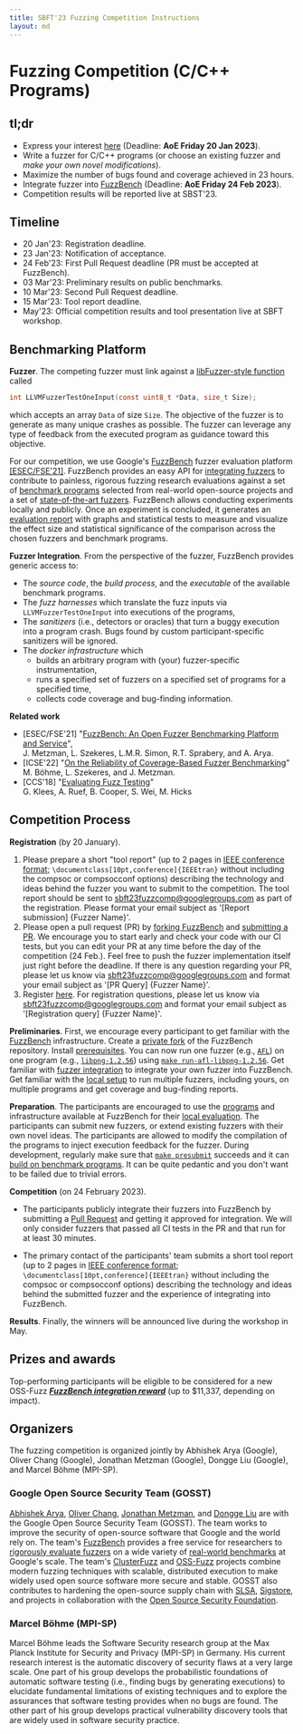 ```yaml
---
title: SBFT'23 Fuzzing Competition Instructions
layout: md
---
```


# Fuzzing Competition (C/C++ Programs)

## tl;dr

* Express your interest [here](https://forms.gle/bzbro1zAXoCxLBHd8) (Deadline: **AoE Friday 20 Jan 2023**).
* Write a fuzzer for C/C++ programs (or choose an existing fuzzer and _make your own novel modifications_).
* Maximize the number of bugs found and coverage achieved in 23 hours.
* Integrate fuzzer into [FuzzBench](https://google.github.io/fuzzbench/getting-started/adding-a-new-fuzzer/) (Deadline: **AoE Friday 24 Feb 2023**).
* Competition results will be reported live at SBST'23.


## Timeline
* 20 Jan'23: Registration deadline.
* 23 Jan'23: Notification of acceptance.
* 24 Feb'23: First Pull Request deadline (PR must be accepted at FuzzBench).
* 03 Mar'23: Preliminary results on public benchmarks.
* 10 Mar'23: Second Pull Request deadline.
* 15 Mar'23: Tool report deadline.
* May'23: Official competition results and tool presentation live at SBFT workshop.

## Benchmarking Platform
**Fuzzer**. The competing fuzzer must link against a [libFuzzer-style function](https://llvm.org/docs/LibFuzzer.html#fuzz-target) called
```C
int LLVMFuzzerTestOneInput(const uint8_t *Data, size_t Size);
```
which accepts an array `Data` of size `Size`. The objective of the fuzzer is to generate as many unique crashes as possible. The fuzzer can leverage any type of feedback from the executed program as guidance toward this objective.

For our competition, we use Google's [FuzzBench](https://google.github.io/fuzzbench) fuzzer evaluation platform [[ESEC/FSE'21]](https://research.google/pubs/pub50600/). FuzzBench provides an easy API for [integrating fuzzers](https://google.github.io/fuzzbench/getting-started/adding-a-new-fuzzer/) to contribute to painless, rigorous fuzzing research evaluations against a set of [benchmark programs](https://github.com/google/fuzzbench/tree/master/benchmarks) selected from real-world open-source projects and a set of [state-of-the-art fuzzers](https://github.com/google/fuzzbench/tree/master/fuzzers). FuzzBench allows conducting experiments locally and publicly. Once an experiment is concluded, it generates an [evaluation report](https://www.fuzzbench.com/reports/sample/index.html) with graphs and statistical tests to measure and visualize the effect size and statistical significance of the comparison across the chosen fuzzers and benchmark programs.

**Fuzzer Integration**. From the perspective of the fuzzer, FuzzBench provides generic access to:
* The *source code*, the *build process*, and the *executable* of the available benchmark programs.
* The *fuzz harnesses* which translate the fuzz inputs via `LLVMFuzzerTestOneInput` into executions of the programs,
* The *sanitizers* (i.e., detectors or oracles) that turn a buggy execution into a program crash. Bugs found by custom participant-specific sanitizers will be ignored.
* The *docker infrastructure* which
  * builds an arbitrary program with (your) fuzzer-specific instrumentation,
  * runs a specified set of fuzzers on a specified set of programs for a specified time,
  * collects code coverage and bug-finding information.

**Related work**
* [ESEC/FSE'21] "[FuzzBench: An Open Fuzzer Benchmarking Platform and Service](https://research.google/pubs/pub50600.pdf)",<br/> J. Metzman, L. Szekeres, L.M.R. Simon, R.T. Sprabery, and A. Arya.
* [ICSE'22] "[On the Reliability of Coverage-Based Fuzzer Benchmarking](https://mboehme.github.io/paper/ICSE22.pdf)"<br/> M. B&ouml;hme, L. Szekeres, and J. Metzman.
* [CCS'18] "[Evaluating Fuzz Testing](https://dl.acm.org/doi/10.1145/3243734.3243804)"<br/> G. Klees, A. Ruef, B. Cooper, S. Wei, M. Hicks



## Competition Process
**Registration** (by 20 January). 
1. Please prepare a short "tool report" (up to 2 pages in [IEEE conference format](https://www.ieee.org/conferences/publishing/templates.html); `\documentclass[10pt,conference]{IEEEtran}` without including the compsoc or compsocconf options) describing the technology and ideas behind the fuzzer you want to submit to the competition. The tool report should be sent to sbft23fuzzcomp@googlegroups.com as part of the registration. Please format your email subject as '[Report submission] {Fuzzer Name}'.
2. Please open a pull request (PR) by [forking FuzzBench](https://github.com/google/fuzzbench/fork) and [submitting a PR](https://github.com/google/fuzzbench/compare). We encourage you to start early and check your code with our CI tests, but you can edit your PR at any time before the day of the competition (24 Feb.). Feel free to push the fuzzer implementation itself just right before the deadline. If there is any question regarding your PR, please let us know via sbft23fuzzcomp@googlegroups.com and format your email subject as '[PR Query] {Fuzzer Name}'.
3. Register [here](https://forms.gle/bzbro1zAXoCxLBHd8). For registration questions, please let us know via sbft23fuzzcomp@googlegroups.com and format your email subject as '[Registration query] {Fuzzer Name}'.


**Preliminaries**. First, we encourage every participant to get familiar with the [FuzzBench](https://github.com/google/fuzzbench) infrastructure. Create a [private fork](https://github.com/new/import) of the FuzzBench repository. Install [prerequisites](https://google.github.io/fuzzbench/getting-started/prerequisites/). You can now run one fuzzer (e.g., [`AFL`](https://github.com/google/fuzzbench/tree/master/fuzzers/afl)) on one program (e.g., [`libpng-1.2.56`](https://github.com/google/fuzzbench/tree/master/benchmarks/libpng-1.2.56)) using [`make run-afl-libpng-1.2.56`](https://google.github.io/fuzzbench/getting-started/adding-a-new-fuzzer/#testing-it-out). Get familiar with [fuzzer integration](https://google.github.io/fuzzbench/getting-started/adding-a-new-fuzzer/) to integrate your own fuzzer into FuzzBench. Get familiar with the [local setup](https://google.github.io/fuzzbench/running-a-local-experiment) to run multiple fuzzers, including yours, on multiple programs and get coverage and bug-finding reports.

**Preparation**. The participants are encouraged to use the [programs](https://github.com/google/fuzzbench/tree/master/benchmarks) and infrastructure available at FuzzBench for their [local evaluation](https://google.github.io/fuzzbench/running-a-local-experiment). The participants can submit new fuzzers, or extend existing fuzzers with their own novel ideas. The participants are allowed to modify the compilation of the programs to inject execution feedback for the fuzzer. During development, regularly make sure that [`make presubmit`](https://google.github.io/fuzzbench/getting-started/contributing-code/#running-unit-tests) succeeds and it can [build on benchmark programs](https://google.github.io/fuzzbench/getting-started/adding-a-new-fuzzer/#testing-it-out). It can be quite pedantic and you don't want to be failed due to trivial errors.

**Competition** (on 24 February 2023).
* The participants publicly integrate their fuzzers into FuzzBench by submitting a [Pull Request](https://github.com/google/fuzzbench/pulls) and getting it approved for integration. We will only consider fuzzers that passed all CI tests in the PR and that run for at least 30 minutes.

* The primary contact of the participants' team submits a short tool report (up to 2 pages in [IEEE conference format](https://www.ieee.org/conferences/publishing/templates.html); `\documentclass[10pt,conference]{IEEEtran}` without including the compsoc or compsocconf options) describing the technology and ideas behind the submitted fuzzer and the experience of integrating into FuzzBench.


**Results**. Finally, the winners will be announced live during the workshop in May.

## Prizes and awards
Top-performing participants will be eligible to be considered for a new OSS-Fuzz [**_FuzzBench integration reward_**](https://bughunters.google.com/about/rules/5097259337383936/oss-fuzz-reward-program-rules) (up to $11,337, depending on impact).

## Organizers
The fuzzing competition is organized jointly by Abhishek Arya (Google), Oliver Chang (Google), Jonathan Metzman (Google), Dongge Liu (Google), and Marcel Böhme (MPI-SP).

### Google Open Source Security Team (GOSST)
[Abhishek Arya](https://twitter.com/infernosec), [Oliver Chang](https://twitter.com/halbecaf), [Jonathan Metzman](https://twitter.com/metzmanj?lang=en), and [Dongge Liu](https://twitter.com/Alan32Liu) are with the Google Open Source Security Team (GOSST). The team works to improve the security of open-source software that Google and the world rely on. The team's [FuzzBench](https://google.github.io/fuzzbench/) provides a free service for researchers to [rigorously evaluate fuzzers](https://www.fuzzbench.com/reports/sample/index.html) on a wide variety of [real-world benchmarks](https://github.com/google/fuzzbench/tree/master/benchmarks) at Google's scale. The team's [ClusterFuzz](https://google.github.io/clusterfuzz/) and [OSS-Fuzz](https://google.github.io/oss-fuzz/) projects combine modern fuzzing techniques with scalable, distributed execution to make widely used open source software more secure and stable. GOSST also contributes to hardening the open-source supply chain with [SLSA](https://slsa.dev/), [Sigstore](https://www.sigstore.dev/), and projects in collaboration with the [Open Source Security Foundation](https://openssf.org/).

### Marcel Böhme (MPI-SP)
Marcel Böhme leads the Software Security research group at the Max Planck Institute for Security and Privacy (MPI-SP) in Germany. His current research interest is the automatic discovery of security flaws at a very large scale. One part of his group develops the probabilistic foundations of automatic software testing (i.e., finding bugs by generating executions) to elucidate fundamental limitations of existing techniques and to explore the assurances that software testing provides when no bugs are found. The other part of his group develops practical vulnerability discovery tools that are widely used in software security practice.
